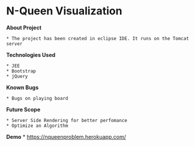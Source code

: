 # N-Queen Visualization
  **About Project**
  
    * The project has been created in eclipse IDE. It runs on the Tomcat server
      
  **Technologies Used**
 
    * JEE
    * Bootstrap
    * jQuery

  **Known Bugs**
  
    * Bugs on playing board
    
  **Future Scope**
   
    * Server Side Rendering for better perfomance
    * Optimize an Algorithm
    
  **Demo**
    * https://nqueenproblem.herokuapp.com/
